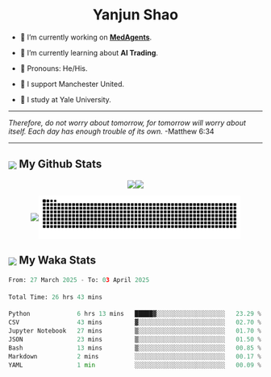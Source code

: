

<h1 align="center">Yanjun Shao</h1>

- 🐒 I’m currently working on **[MedAgents](https://github.com/gersteinlab/MedAgents)**.

- 🦧 I’m currently learning about **AI Trading**.

- 🦍 Pronouns: He/His.

- 👹 I support Manchester United.

- 🐶 I study at Yale University.

---

<i> Therefore, do not worry about tomorrow, for tomorrow will worry about itself. Each day has enough trouble of its own. </i> -Matthew 6:34

---

<h2><img src="https://emojis.slackmojis.com/emojis/images/1579216111/7550/pikachu_wave.gif?1579216111" align="center" width="28" /> My Github Stats</h2>

<p align="center"><img align="center" src = "https://github-readme-stats.vercel.app/api?username=super-dainiu&show_icons=true&count_private=true&theme=tokyonight&hide=issues&line_height=30" width="400px"><img align="center" src = "https://github-readme-streak-stats.herokuapp.com/?user=super-dainiu&theme=tokyonight" width="400px"></p>

<p align="center"><img align="center" width="400px" src="https://github-readme-stats.vercel.app/api/top-langs/?username=super-dainiu&layout=compact&theme=tokyonight&hide=html,tex,jupyter%20notebook"><img align="center" width="400px" src="https://github.com/super-dainiu/super-dainiu/blob/output/github-contribution-grid-snake.svg"></p>

<h2><img src="https://emojis.slackmojis.com/emojis/images/1579216111/7550/pikachu_wave.gif?1579216111" align="center" width="28" /> My Waka Stats</h2>

<!--START_SECTION:waka-->

```python
From: 27 March 2025 - To: 03 April 2025

Total Time: 26 hrs 43 mins

Python             6 hrs 13 mins   █████▓░░░░░░░░░░░░░░░░░░░   23.29 %
CSV                43 mins         ▓░░░░░░░░░░░░░░░░░░░░░░░░   02.70 %
Jupyter Notebook   27 mins         ▒░░░░░░░░░░░░░░░░░░░░░░░░   01.70 %
JSON               23 mins         ▒░░░░░░░░░░░░░░░░░░░░░░░░   01.50 %
Bash               13 mins         ▒░░░░░░░░░░░░░░░░░░░░░░░░   00.85 %
Markdown           2 mins          ░░░░░░░░░░░░░░░░░░░░░░░░░   00.17 %
YAML               1 min           ░░░░░░░░░░░░░░░░░░░░░░░░░   00.09 %
```

<!--END_SECTION:waka-->
